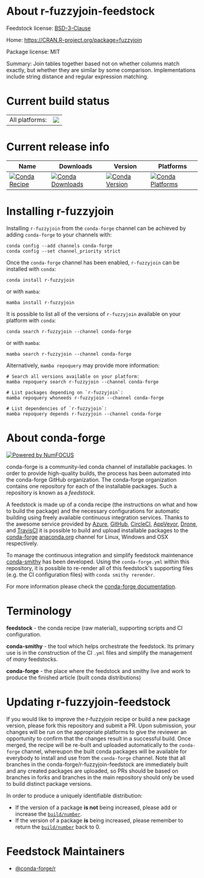 About r-fuzzyjoin-feedstock
===========================

Feedstock license: [BSD-3-Clause](https://github.com/conda-forge/r-fuzzyjoin-feedstock/blob/main/LICENSE.txt)

Home: https://CRAN.R-project.org/package=fuzzyjoin

Package license: MIT

Summary: Join tables together based not on whether columns match exactly, but whether they are similar by some comparison. Implementations include string distance and regular expression matching.

Current build status
====================


<table><tr><td>All platforms:</td>
    <td>
      <a href="https://dev.azure.com/conda-forge/feedstock-builds/_build/latest?definitionId=3364&branchName=main">
        <img src="https://dev.azure.com/conda-forge/feedstock-builds/_apis/build/status/r-fuzzyjoin-feedstock?branchName=main">
      </a>
    </td>
  </tr>
</table>

Current release info
====================

| Name | Downloads | Version | Platforms |
| --- | --- | --- | --- |
| [![Conda Recipe](https://img.shields.io/badge/recipe-r--fuzzyjoin-green.svg)](https://anaconda.org/conda-forge/r-fuzzyjoin) | [![Conda Downloads](https://img.shields.io/conda/dn/conda-forge/r-fuzzyjoin.svg)](https://anaconda.org/conda-forge/r-fuzzyjoin) | [![Conda Version](https://img.shields.io/conda/vn/conda-forge/r-fuzzyjoin.svg)](https://anaconda.org/conda-forge/r-fuzzyjoin) | [![Conda Platforms](https://img.shields.io/conda/pn/conda-forge/r-fuzzyjoin.svg)](https://anaconda.org/conda-forge/r-fuzzyjoin) |

Installing r-fuzzyjoin
======================

Installing `r-fuzzyjoin` from the `conda-forge` channel can be achieved by adding `conda-forge` to your channels with:

```
conda config --add channels conda-forge
conda config --set channel_priority strict
```

Once the `conda-forge` channel has been enabled, `r-fuzzyjoin` can be installed with `conda`:

```
conda install r-fuzzyjoin
```

or with `mamba`:

```
mamba install r-fuzzyjoin
```

It is possible to list all of the versions of `r-fuzzyjoin` available on your platform with `conda`:

```
conda search r-fuzzyjoin --channel conda-forge
```

or with `mamba`:

```
mamba search r-fuzzyjoin --channel conda-forge
```

Alternatively, `mamba repoquery` may provide more information:

```
# Search all versions available on your platform:
mamba repoquery search r-fuzzyjoin --channel conda-forge

# List packages depending on `r-fuzzyjoin`:
mamba repoquery whoneeds r-fuzzyjoin --channel conda-forge

# List dependencies of `r-fuzzyjoin`:
mamba repoquery depends r-fuzzyjoin --channel conda-forge
```


About conda-forge
=================

[![Powered by
NumFOCUS](https://img.shields.io/badge/powered%20by-NumFOCUS-orange.svg?style=flat&colorA=E1523D&colorB=007D8A)](https://numfocus.org)

conda-forge is a community-led conda channel of installable packages.
In order to provide high-quality builds, the process has been automated into the
conda-forge GitHub organization. The conda-forge organization contains one repository
for each of the installable packages. Such a repository is known as a *feedstock*.

A feedstock is made up of a conda recipe (the instructions on what and how to build
the package) and the necessary configurations for automatic building using freely
available continuous integration services. Thanks to the awesome service provided by
[Azure](https://azure.microsoft.com/en-us/services/devops/), [GitHub](https://github.com/),
[CircleCI](https://circleci.com/), [AppVeyor](https://www.appveyor.com/),
[Drone](https://cloud.drone.io/welcome), and [TravisCI](https://travis-ci.com/)
it is possible to build and upload installable packages to the
[conda-forge](https://anaconda.org/conda-forge) [anaconda.org](https://anaconda.org/)
channel for Linux, Windows and OSX respectively.

To manage the continuous integration and simplify feedstock maintenance
[conda-smithy](https://github.com/conda-forge/conda-smithy) has been developed.
Using the ``conda-forge.yml`` within this repository, it is possible to re-render all of
this feedstock's supporting files (e.g. the CI configuration files) with ``conda smithy rerender``.

For more information please check the [conda-forge documentation](https://conda-forge.org/docs/).

Terminology
===========

**feedstock** - the conda recipe (raw material), supporting scripts and CI configuration.

**conda-smithy** - the tool which helps orchestrate the feedstock.
                   Its primary use is in the construction of the CI ``.yml`` files
                   and simplify the management of *many* feedstocks.

**conda-forge** - the place where the feedstock and smithy live and work to
                  produce the finished article (built conda distributions)


Updating r-fuzzyjoin-feedstock
==============================

If you would like to improve the r-fuzzyjoin recipe or build a new
package version, please fork this repository and submit a PR. Upon submission,
your changes will be run on the appropriate platforms to give the reviewer an
opportunity to confirm that the changes result in a successful build. Once
merged, the recipe will be re-built and uploaded automatically to the
`conda-forge` channel, whereupon the built conda packages will be available for
everybody to install and use from the `conda-forge` channel.
Note that all branches in the conda-forge/r-fuzzyjoin-feedstock are
immediately built and any created packages are uploaded, so PRs should be based
on branches in forks and branches in the main repository should only be used to
build distinct package versions.

In order to produce a uniquely identifiable distribution:
 * If the version of a package **is not** being increased, please add or increase
   the [``build/number``](https://docs.conda.io/projects/conda-build/en/latest/resources/define-metadata.html#build-number-and-string).
 * If the version of a package **is** being increased, please remember to return
   the [``build/number``](https://docs.conda.io/projects/conda-build/en/latest/resources/define-metadata.html#build-number-and-string)
   back to 0.

Feedstock Maintainers
=====================

* [@conda-forge/r](https://github.com/conda-forge/r/)

